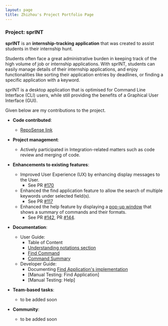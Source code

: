 ```yaml
---
layout: page
title: Zhizhou's Project Portfolio Page
---
```


### Project: sprINT

**sprINT** is an **internship-tracking application** that was created to assist students in their internship hunt.

Students often face a great administrative burden in keeping track of the high volume of job or internship
 applications. With sprINT, students can easily manage details of their internship applications,
 and enjoy functionalities like sorting their application entries by deadlines,
 or finding a specific application with a keyword.

sprINT is a desktop application that is optimised for Command Line Interface (CLI) users, 
 while still providing the benefits of a Graphical User Interface (GUI).

Given below are my contributions to the project.

* **Code contributed**: 
    * [RepoSense link](https://nus-cs2103-ay2223s2.github.io/tp-dashboard/?search=huangzz125&breakdown=true)

* **Project management**:
    * Actively participated in Integration-related matters such as code review and merging of code.

* **Enhancements to existing features**:
    * Improved User Experience (UX) by enhancing display messages to the User.
      * See PR [#170](https://github.com/AY2223S2-CS2103T-T13-3/tp/pull/170)
    * Enhanced the find application feature to allow the search of multiple keywords under selected field(s).
      * See PR [#117](https://github.com/AY2223S2-CS2103T-T13-3/tp/pull/117)
    * Enhanced the help feature by displaying a [pop-up window](https://github.com/AY2223S2-CS2103T-T13-3/tp/blob/master/docs/images/HelpWindow.png) that shows a summary of commands and their formats.
      * See PR [#142](https://github.com/AY2223S2-CS2103T-T13-3/tp/pull/142), PR [#144](https://github.com/AY2223S2-CS2103T-T13-3/tp/pull/144).

* **Documentation**:
    * User Guide:
        * Table of Content
        * [Understanding notations section](https://ay2223s2-cs2103t-t13-3.github.io/tp/UserGuide.html#23-understanding-notations)
        * [Find Command](https://ay2223s2-cs2103t-t13-3.github.io/tp/UserGuide.html#432-finding-applications--find)
        * [Command Summary](https://ay2223s2-cs2103t-t13-3.github.io/tp/UserGuide.html#7-command-summary)
    * Developer Guide:
        * Documenting [Find Application's implementation](https://ay2223s2-cs2103t-t13-3.github.io/tp/DeveloperGuide.html#53-find-application-feature)
        * [Manual Testing: Find Application]
        * [Manual Testing: Help]

* **Team-based tasks**:
    * to be added soon

* **Community**:
    * to be added soon

